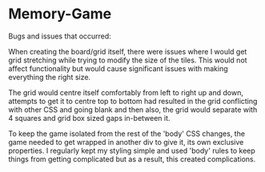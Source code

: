 # Memory-Game



Bugs and issues that occurred:

When creating the board/grid itself, there were issues where I would get grid stretching while trying to modify the size of the tiles. This would not affect functionality but would cause significant issues with making everything the right size.

The grid would centre itself comfortably from left to right up and down, attempts to get it to centre top to bottom had resulted in the grid conflicting with other CSS and going blank and then also, the grid would separate with 4 squares and grid box sized gaps in-between it.

To keep the game isolated from the rest of the 'body' CSS changes, the game needed to get wrapped in another div to give it, its own exclusive properties. I regularly kept my styling simple and used 'body' rules to keep things from getting complicated but as a result, this created complications.


